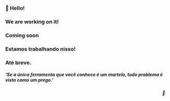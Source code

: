 <!--
**BrunoFreschi/BrunoFreschi** is a ✨ _special_ ✨ repository because its `README.md` (this file) appears on your GitHub profile.
Here are some ideas to get you started:
- 🔭 I’m currently working on ...
- 🌱 I’m currently learning ...
- 👯 I’m looking to collaborate on ...
- 🤔 I’m looking for help with ...
- 💬 Ask me about ...
- 📫 How to reach me: ...
- 😄 Pronouns: ...
- ⚡ Fun fact: ...
-->
<h3 align="left">👋 Hello!</h3>

<h3 align="left">We are working on it! </h1>
<h3 align="left">Coming soon</h3>

<h3 align="left">Estamos trabalhando nisso! </h1>
<h3 align="left">Até breve.</h3>
<!--
<p align="center">
  <img src="https://github-profile-trophy.vercel.app/?username=BrunoFreschi&title=Commit,Followers,Stars&theme=onedark&row=1&column=3&no-bg=true&margin-w=15&no-frame=true" alt="BrunoFreschi"/></a>
  <br>
</p>
-->


<h5 align="left">'Se a única ferramenta que você conhece é um martelo, todo problema é visto como um prego.'</h5>
<h5 align="right">&#127769;</h5>
